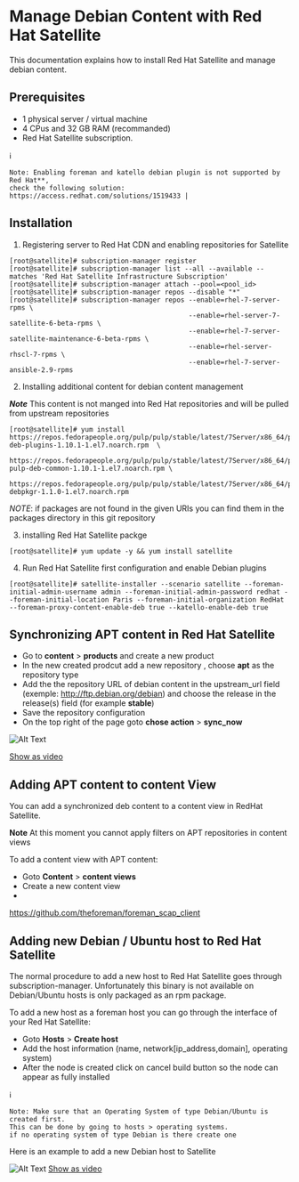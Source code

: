# Manage Debian Content with Red Hat Satellite

This documentation explains how to install Red Hat Satellite and manage debian content. 


## Prerequisites 
- 1 physical server / virtual machine 
- 4 CPus and 32 GB RAM  (recommanded) 
- Red Hat Satellite subscription. 


:information_source: 
```
Note: Enabling foreman and katello debian plugin is not supported by Red Hat**, 
check the following solution: https://access.redhat.com/solutions/1519433 |
```


## Installation 

1. Registering server to Red Hat CDN and enabling repositories for Satellite 

```
[root@satellite]# subscription-manager register
[root@satellite]# subscription-manager list --all --available --matches 'Red Hat Satellite Infrastructure Subscription'
[root@satellite]# subscription-manager attach --pool=<pool_id>
[root@satellite]# subscription-manager repos --disable "*"
[root@satellite]# subscription-manager repos --enable=rhel-7-server-rpms \
                                             --enable=rhel-server-7-satellite-6-beta-rpms \
                                             --enable=rhel-7-server-satellite-maintenance-6-beta-rpms \  
                                             --enable=rhel-server-rhscl-7-rpms \
                                             --enable=rhel-7-server-ansible-2.9-rpms

```




2. Installing additional content for debian content management 

***Note*** This content is not manged into Red Hat repositories and will be pulled from upstream repositories 

```
[root@satellite]# yum install  https://repos.fedorapeople.org/pulp/pulp/stable/latest/7Server/x86_64/pulp-deb-plugins-1.10.1-1.el7.noarch.rpm  \
                               https://repos.fedorapeople.org/pulp/pulp/stable/latest/7Server/x86_64/python-pulp-deb-common-1.10.1-1.el7.noarch.rpm \  
                               https://repos.fedorapeople.org/pulp/pulp/stable/latest/7Server/x86_64/python2-debpkgr-1.1.0-1.el7.noarch.rpm 
```

*NOTE*: if packages are not found in the given URIs you can find them in the packages directory in this git repository 


3. installing Red Hat Satellite packge 

```
[root@satellite]# yum update -y && yum install satellite
```



4. Run Red Hat Satellite first configuration and enable Debian plugins 

```
[root@satellite]# satellite-installer --scenario satellite --foreman-initial-admin-username admin --foreman-initial-admin-password redhat --foreman-initial-location Paris --foreman-initial-organization RedHat  --foreman-proxy-content-enable-deb true --katello-enable-deb true
```

## Synchronizing APT content in Red Hat Satellite 

- Go to **content** > **products** and create a new product 
- In the new created prodcut add a new repository , choose **apt** as the repository type 
- Add the the repository URL of debian content in the upstream_url field (exemple: http://ftp.debian.org/debian) and choose the release in the release(s) field (for example **stable**) 
- Save the repository configuration 
- On the top right of the page goto **chose action** > **sync_now**



![Alt Text](gifs/sync_deb.gif)


[Show as video](https://youtu.be/wSt3ezm3QCs "Riadh's Videos")


## Adding  APT content to content View

You can add a synchronized deb content to a content view in RedHat Satellite. 

**Note** At this moment you cannot apply filters on APT repositories in content views 

To add a content view with APT content: 

- Goto **Content** > **content views**
- Create a new content view
- 


https://github.com/theforeman/foreman_scap_client


## Adding new Debian / Ubuntu host to Red Hat Satellite 

The normal procedure to add a new host to Red Hat Satellite goes through subscription-manager. Unfortunately this binary is not available on Debian/Ubuntu hosts is only packaged as an rpm package. 

To add a new host as a foreman host you can go through the interface of your Red Hat Satellite: 

- Goto **Hosts** > **Create host**
- Add the host information (name, network[ip_address,domain], operating system) 
- After the node is created click on cancel build button so the node can appear as fully installed 

:information_source: 
```
Note: Make sure that an Operating System of type Debian/Ubuntu is created first.
This can be done by going to hosts > operating systems. 
if no operating system of type Debian is there create one
```
Here is an example to add a new Debian host to Satellite 

![Alt Text](gifs/add_deb_host.gif)
[Show as video](https://www.youtube.com/watch?v=gZzLsywnBlM&feature=youtu.be "Riadh's Videos")


